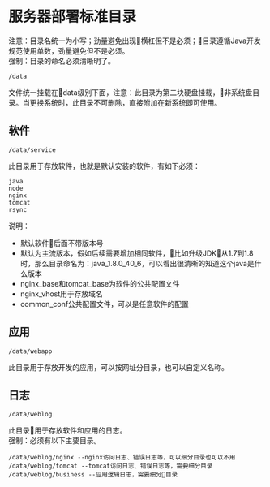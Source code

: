 # 服务器部署标准目录
注意：目录名统一为小写；劲量避免出现横杠但不是必须；目录遵循Java开发规范使用单数，劲量避免但不是必须。  
强制：目录的命名必须清晰明了。
```shell
/data  
```
文件统一挂载在data级别下面，注意：此目录为第二块硬盘挂载，非系统盘目录。当更换系统时，此目录不可删除，直接附加在新系统即可使用。
## 软件
```shell
/data/service  
```
此目录用于存放软件，也就是默认安装的软件，有如下必须：
```shell
java
node
nginx
tomcat
rsync
```
说明：
- 默认软件后面不带版本号
- 默认为主流版本，假如后续需要增加相同软件，比如升级JDK从1.7到1.8时，那么目录命名为：java_1.8.0_40_6，可以看出很清晰的知道这个java是什么版本
- nginx_base和tomcat_base为软件的公共配置文件
- nginx_vhost用于存放域名
- common_conf公共配置文件，可以是任意软件的配置
## 应用
```shell
/data/webapp
```
此目录用于存放开发的应用，可以按网址分目录，也可以自定义名称。
## 日志
```shell
/data/weblog
```
此目录用于存放软件和应用的日志。  
强制：必须有以下主要目录。
```shell
/data/weblog/nginx --nginx访问日志、错误日志等，可以细分目录也可以不用
/data/weblog/tomcat --tomcat访问日志、错误日志等，需要细分目录
/data/weblog/business --应用逻辑日志，需要细分目录
```